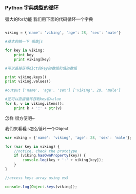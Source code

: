 ### Python 字典类型的循环 

强大的for功能 我们用下面的代码循环一个字典

```python

viking = {'name': 'viking', 'age': 28, 'sex': 'male'}

#基本的搞一下 很像js

for key in viking:
    print key
    print viking[key]

#可以直接获得dict的key的数组和值的数组

print viking.keys()
print viking.values()

#output ['name', 'age', 'sex'] ['viking', 28, 'male']

#还可以直接循环获取key和value
for k, v in viking.items():
    print k + ':' + str(v)

```
怎样 很方便吧~

我们来看看js怎么循环一个Object

```javascript
var viking = {'name': 'viking', 'age': 28, 'sex': 'male'};

for (var key in viking) {
    //notice, check the prototype
    if (viking.hasOwnProperty(key)) {
        console.log(key + ':' + viking[key]);
    }
}

//access keys array using es5

console.log(Object.keys(viking));


```
